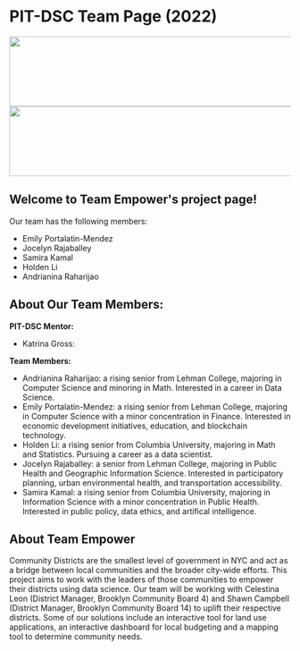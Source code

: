 # PIT-DSC Team Page (2022)

<img src="https://raw.githubusercontent.com/emilypmendez/emilypmendez.github.io/main/images/TeamEmpowerBanner.png" height="125" width="1080" align="center">
<img src="https://raw.githubusercontent.com/emilypmendez/emilypmendez.github.io/main/images/PIT-DSC-TeamEmpower.jpg" height="125" width="1080" align="center">

## Welcome to Team Empower's project page!

Our team has the following members:
- Emily Portalatin-Mendez
- Jocelyn Rajaballey
- Samira Kamal
- Holden Li
- Andrianina Raharijao

## About Our Team Members:
<strong>PIT-DSC Mentor:</strong>
- Katrina Gross:

<strong>Team Members:</strong>
- Andrianina Raharijao: a rising senior from Lehman College, majoring in Computer Science and minoring in Math. Interested in a career in Data Science.
- Emily Portalatin-Mendez: a rising senior from Lehman College, majoring in Computer Science with a minor concentration in Finance. Interested in economic development initiatives, education, and blockchain technology.
- Holden Li: a rising senior from Columbia University, majoring in Math and Statistics. Pursuing a career as a data scientist.
- Jocelyn Rajaballey: a senior from Lehman College, majoring in Public Health and Geographic Information Science. Interested in participatory planning, urban environmental health, and transportation accessibility.
- Samira Kamal: a rising senior from Columbia University, majoring in Information Science with a minor concentration in Public Health. Interested in public policy, data ethics, and artifical intelligence.


## About Team Empower

Community Districts are the smallest level of government in NYC and act as a bridge between local communities and the broader city-wide efforts. This project aims to work with the leaders of those communities to empower their districts using data science. Our team will be working with Celestina Leon (District Manager, Brooklyn Community Board 4) and Shawn Campbell (District Manager, Brooklyn Community Board 14) to uplift their respective districts. Some of our solutions include an interactive tool for land use applications, an interactive dashboard for local budgeting and a mapping tool to determine community needs.
